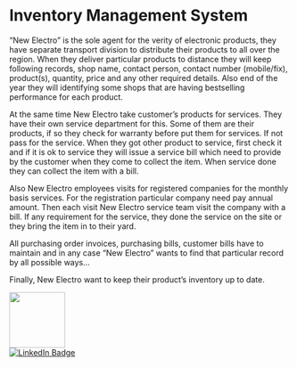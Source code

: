 # Inventory Management System
 
 “New Electro” is the sole agent for the verity of electronic products, they have separate transport division to distribute their products to all over the region. When they deliver particular products to distance they will keep following records, shop name, contact person, contact number (mobile/fix), product(s), quantity, price and any other required details. Also end of the year they will identifying some shops that are having bestselling performance for each product.

At the same time New Electro take customer’s products for services. They have their own service department for this. Some of them are their products, if so they check for warranty before put them for services. If not pass for the service. When they got other product to service, first check it and if it is ok to service they will issue a service bill which need to provide by the customer when they come to collect the item. When service done they can collect the item with a bill. 

Also New Electro employees visits for registered companies for the monthly basis services. For the registration particular company need pay annual amount. Then each visit New Electro service team visit the company with a bill. If any requirement for the service, they done the service on the site or they bring the item in to their yard. 

All purchasing order invoices, purchasing bills, customer bills have to maintain and in any case “New Electro” wants to find that particular record by all possible ways…

Finally, New Electro want to keep their product’s inventory up to date.


<div id="header" align="left">
  <img src="https://media.giphy.com/media/M9gbBd9nbDrOTu1Mqx/giphy.gif" width="100"/>
</div>

<div id="badges">
  <a href="www.linkedin.com/in/nipun-mendis">
    <img src="https://img.shields.io/badge/LinkedIn-blue?style=for-the-badge&logo=linkedin&logoColor=white" alt="LinkedIn Badge"/>
</div>

